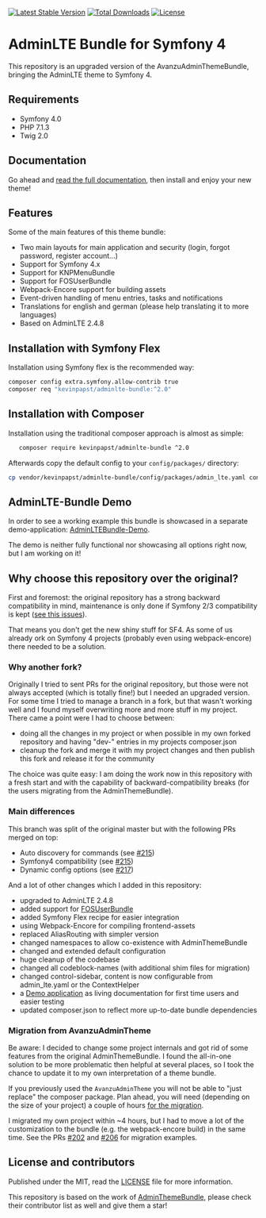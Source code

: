 [![Latest Stable Version](https://poser.pugx.org/kevinpapst/adminlte-bundle/v/stable)](https://packagist.org/packages/kevinpapst/adminlte-bundle)
[![Total Downloads](https://poser.pugx.org/kevinpapst/adminlte-bundle/downloads)](https://packagist.org/packages/kevinpapst/adminlte-bundle)
[![License](https://poser.pugx.org/kevinpapst/adminlte-bundle/license)](LICENSE)

# AdminLTE Bundle for Symfony 4

This repository is an upgraded version of the AvanzuAdminThemeBundle, bringing the AdminLTE theme to Symfony 4.

## Requirements

- Symfony 4.0
- PHP 7.1.3
- Twig 2.0

## Documentation

Go ahead and [read the full documentation](Resources/docs/), then install and enjoy your new theme!

## Features

Some of the main features of this theme bundle:

- Two main layouts for main application and security (login, forgot password, register account...)
- Support for Symfony 4.x
- Support for KNPMenuBundle 
- Support for FOSUserBundle
- Webpack-Encore support for building assets
- Event-driven handling of menu entries, tasks and notifications
- Translations for english and german (please help translating it to more languages)
- Based on AdminLTE 2.4.8

## Installation with Symfony Flex

Installation using Symfony flex is the recommended way:

```bash
composer config extra.symfony.allow-contrib true
composer req "kevinpapst/adminlte-bundle:^2.0"
```

## Installation with Composer

Installation using the traditional composer approach is almost as simple:

```bash
   composer require kevinpapst/adminlte-bundle ^2.0
```

Afterwards copy the default config to your `config/packages/` directory:

```bash
cp vendor/kevinpapst/adminlte-bundle/config/packages/admin_lte.yaml config/packages/
```

## AdminLTE-Bundle Demo

In order to see a working example this bundle is showcased in a separate demo-application: [AdminLTEBundle-Demo](https://github.com/kevinpapst/AdminLTEBundle-Demo).

The demo is neither fully functional nor showcasing all options right now, but I am working on it!

## Why choose this repository over the original?

First and foremost: the original repository has a strong backward compatibility in mind, maintenance is only done if Symfony 2/3 compatibility is kept ([see this issues](https://github.com/avanzu/AdminThemeBundle/pull/216)).

That means you don't get the new shiny stuff for SF4. As some of us already ork on Symfony 4 projects (probably even using webpack-encore) there needed to be a solution. 

### Why another fork?
 
Originally I tried to sent PRs for the original repository, but those were not always accepted (which is totally fine!) but I needed an upgraded version.
For some time I tried to manage a branch in a fork, but that wasn't working well and I found myself overwriting more and more stuff in my project.  
There came a point were I had to choose between:
- doing all the changes in my project or when possible in my own forked repository and having "dev-" entries in my projects composer.json
- cleanup the fork and merge it with my project changes and then publish this fork and release it for the community

The choice was quite easy: I am doing the work now in this repository with a fresh start and with the capability of backward-compatibility breaks (for the users migrating from the AdminThemeBundle).

### Main differences

This branch was split of the original master but with the following PRs merged on top:

- Auto discovery for commands (see [#215](https://github.com/avanzu/AdminThemeBundle/pull/215))
- Symfony4 compatibility (see [#215](https://github.com/avanzu/AdminThemeBundle/pull/216))
- Dynamic config options (see [#217](https://github.com/avanzu/AdminThemeBundle/pull/217))

And a lot of other changes which I added in this repository: 

- upgraded to AdminLTE 2.4.8
- added support for [FOSUserBundle](Resources/docs/fos_userbundle.md)
- added Symfony Flex recipe for easier integration
- using Webpack-Encore for compiling frontend-assets
- replaced AliasRouting with simpler version
- changed namespaces to allow co-existence with AdminThemeBundle
- changed and extended default configuration
- huge cleanup of the codebase
- changed all codeblock-names (with additional shim files for migration)   
- changed control-sidebar, content is now configurable from admin_lte.yaml or the ContextHelper
- a [Demo application](https://github.com/kevinpapst/AdminLTEBundle-Demo) as living documentation for first time users and easier testing
- updated composer.json to reflect more up-to-date bundle dependencies

### Migration from AvanzuAdminTheme

Be aware: I decided to change some project internals and got rid of some features from the original AdminThemeBundle.
I found the all-in-one solution to be more problematic then helpful at several places, so I took the chance to update it to my own interpretation of a theme bundle.

If you previously used the `AvanzuAdminTheme` you will not be able to "just replace" the composer package. 
Plan ahead, you will need (depending on the size of your project) a couple of hours [for the migration](Resources/docs/migration_guide.md).

I migrated my own project within ~4 hours, but I had to move a lot of the customization to the bundle (e.g. the webpack-encore build) in the same time. 
See the PRs [#202](https://github.com/kevinpapst/kimai2/pull/202/files) and [#206](https://github.com/kevinpapst/kimai2/pull/206/files) for migration examples. 

## License and contributors

Published under the MIT, read the [LICENSE](LICENSE) file for more information.

This repository is based on the work of [AdminThemeBundle](https://github.com/avanzu/AdminThemeBundle), please check their contributor list as well and give them a star!
